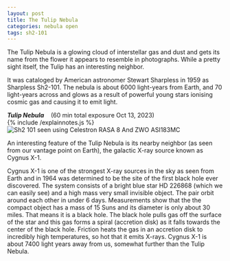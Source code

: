 ```yaml
---
layout: post
title: The Tulip Nebula
categories: nebula open
tags: sh2-101
---
```

The Tulip Nebula is a glowing cloud of interstellar gas and dust and gets its name from the flower it appears to resemble in photographs. 
While a pretty sight itself, the Tulip has an interesting neighbor.

It was cataloged by American astronomer Stewart Sharpless in 1959 as Sharpless Sh2-101. 
The nebula is about 6000 light-years from Earth, and 70 light-years across
and glows as a result of powerful young stars ionising cosmic gas and causing it to emit light.


_**Tulip Nebula**_  &nbsp;&nbsp; (60 min total exposure Oct 13, 2023)<br>
{% include /explainnotes.js %}
<img src = "{{ site.baseurl }}/images/Sh2 101_2023-10-13T02_23_21_NinaSirLDFdF(180x20s=60m)_GraX+SirilStarnet+ASH.jpg"
alt = "Sh2 101 seen using Celestron RASA 8 And ZWO ASI183MC"
onmouseover = "this.src='{{ site.baseurl }}/images/Sh2 101_2023-10-13T02_23_21_NinaSirLDFdF(180x20s=60m)_GraX+SirilStarnet+ASH_notes.jpg'"
onmouseout = "this.src='{{ site.baseurl }}/images/Sh2 101_2023-10-13T02_23_21_NinaSirLDFdF(180x20s=60m)_GraX+SirilStarnet+ASH.jpg'"
/><br>


An interesting feature of the Tulip Nebula is its nearby neighbor (as seen from our vantage point on Earth), the galactic X-ray source known as Cygnus X-1.  
<script>
  if (window.matchMedia("(any-hover: hover)").matches) {
    document.write('<i><font color="fuchsia">(Move your mouse over the image to show the location of Cygnus X-1, and back off image to restore original image.)</font></i><br>')
     }  else {
document.write('<i><font color="fuchsia">(Tap image to show the location of Cygnus X-1 and tap away from image to restore original image. Pinch-zoom out to enlarge image.)</font></i><br>')
 }
</script>

Cygnus X-1 is one of the strongest X-ray sources in the sky as seen from Earth and in 1964 was determined to be the site of the first black hole ever discovered.
The system consists of a bright blue star HD 226868 (which we can easily see) and a high mass very small invisible object. The pair orbit around each other in under 6 days. Measurements show that the the compact object has a mass of 15 Suns and its diameter is only about 30 miles. That means it is a black hole.
The black hole pulls gas off the surface of the star and this gas forms a spiral (accretion disk) as it falls towards the center of the black hole. Friction heats the gas in an accretion disk to incredibly high temperatures, so hot that it emits X-rays.
Cygnus X-1 is about 7400 light years away from us, somewhat further than the Tulip Nebula.